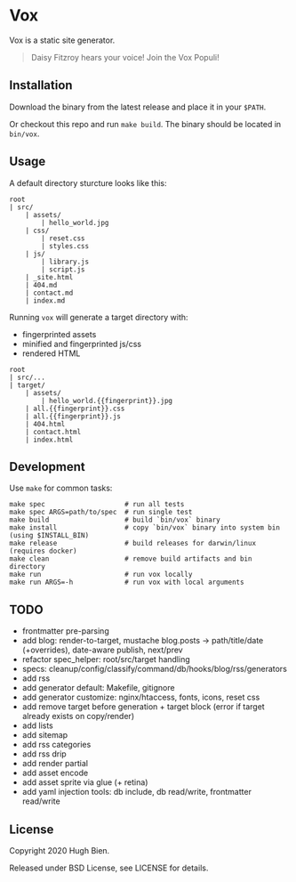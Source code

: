 # Vox

Vox is a static site generator.

> Daisy Fitzroy hears your voice! Join the Vox Populi!

## Installation

Download the binary from the latest release and place it in your `$PATH`.

Or checkout this repo and run `make build`. The binary should be located in `bin/vox`.

## Usage

A default directory sturcture looks like this:

```
root
| src/
    | assets/
        | hello_world.jpg
    | css/
        | reset.css
        | styles.css
    | js/
        | library.js
        | script.js
    | _site.html
    | 404.md
    | contact.md
    | index.md
```

Running `vox` will generate a target directory with:

* fingerprinted assets
* minified and fingerprinted js/css
* rendered HTML

```
root
| src/...
| target/
    | assets/
        | hello_world.{{fingerprint}}.jpg
    | all.{{fingerprint}}.css
    | all.{{fingerprint}}.js
    | 404.html
    | contact.html
    | index.html
```

## Development

Use `make` for common tasks:

```
make spec                    # run all tests
make spec ARGS=path/to/spec  # run single test
make build                   # build `bin/vox` binary
make install                 # copy `bin/vox` binary into system bin (using $INSTALL_BIN)
make release                 # build releases for darwin/linux (requires docker)
make clean                   # remove build artifacts and bin directory
make run                     # run vox locally
make run ARGS=-h             # run vox with local arguments
```

## TODO

* frontmatter pre-parsing
* add blog: render-to-target, mustache blog.posts -> path/title/date (+overrides), date-aware publish, next/prev
* refactor spec_helper: root/src/target handling
* specs: cleanup/config/classify/command/db/hooks/blog/rss/generators
* add rss
* add generator default: Makefile, gitignore
* add generator customize: nginx/htaccess, fonts, icons, reset css
* add remove target before generation + target block (error if target already exists on copy/render)
* add lists
* add sitemap
* add rss categories
* add rss drip
* add render partial
* add asset encode
* add asset sprite via glue (+ retina)
* add yaml injection tools: db include, db read/write, frontmatter read/write

## License

Copyright 2020 Hugh Bien.

Released under BSD License, see LICENSE for details.
